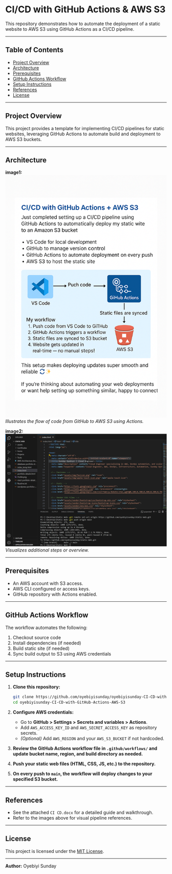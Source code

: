 # CI/CD with GitHub Actions & AWS S3

This repository demonstrates how to automate the deployment of a static website to AWS S3 using GitHub Actions as a CI/CD pipeline.

---

## Table of Contents

- [Project Overview](#project-overview)
- [Architecture](#architecture)
- [Prerequisites](#prerequisites)
- [GitHub Actions Workflow](#github-actions-workflow)
- [Setup Instructions](#setup-instructions)
- [References](#references)
- [License](#license)

---

## Project Overview

This project provides a template for implementing CI/CD pipelines for static websites, leveraging GitHub Actions to automate build and deployment to AWS S3 buckets.

---

## Architecture

**image1:**  
![GIT ACTION FOR STATIC WEB ON S3](GIT%20ACTION%20FOR%20STATIC%20WEB%20ON%20S3.png)  
*Illustrates the flow of code from GitHub to AWS S3 using Actions.*

**image2:**  
![Picture1](Picture1.png)  
*Visualizes additional steps or overview.*

---

## Prerequisites

- An AWS account with S3 access.
- AWS CLI configured or access keys.
- GitHub repository with Actions enabled.

---

## GitHub Actions Workflow

The workflow automates the following:

1. Checkout source code
2. Install dependencies (if needed)
3. Build static site (if needed)
4. Sync build output to S3 using AWS credentials

---

## Setup Instructions

1. **Clone this repository:**
    ```sh
    git clone https://github.com/oyebiyisunday/oyebiyisunday-CI-CD-with-GitHub-Actions-AWS-S3.git
    cd oyebiyisunday-CI-CD-with-GitHub-Actions-AWS-S3
    ```
2. **Configure AWS credentials:**
   - Go to **GitHub > Settings > Secrets and variables > Actions**.
   - Add `AWS_ACCESS_KEY_ID` and `AWS_SECRET_ACCESS_KEY` as repository secrets.
   - *(Optional)* Add `AWS_REGION` and your `AWS_S3_BUCKET` if not hardcoded.

3. **Review the GitHub Actions workflow file in `.github/workflows/` and update bucket name, region, and build directory as needed.**

4. **Push your static web files (HTML, CSS, JS, etc.) to the repository.**

5. **On every push to `main`, the workflow will deploy changes to your specified S3 bucket.**

---

## References

- See the attached `CI CD.docx` for a detailed guide and walkthrough.
- Refer to the images above for visual pipeline references.

---

## License

This project is licensed under the [MIT License](LICENSE).

---

**Author:** Oyebiyi Sunday
